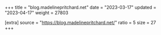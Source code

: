 +++
title = "blog.madelinepritchard.net"
date = "2023-03-17"
updated = "2023-04-17"
weight = 27803

[extra]
source = "https://blog.madelinepritchard.net/"
ratio = 5
size = 27
+++
